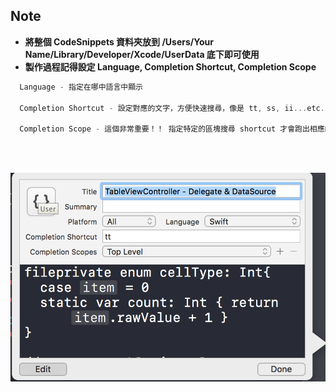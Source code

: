 Note
------------------
* **將整個 CodeSnippets 資料夾放到 /Users/Your Name/Library/Developer/Xcode/UserData 底下即可使用**
* **製作過程記得設定 Language, Completion Shortcut, Completion Scope**

```swift
  Language - 指定在哪中語言中顯示
  
  Completion Shortcut - 設定對應的文字，方便快速搜尋，像是 tt, ss, ii...etc.
 
  Completion Scope - 這個非常重要！！ 指定特定的區塊搜尋 shortcut 才會跑出相應的內容，避免一個 shortcut 就把所有相應的內容顯示出來
```

<br />
<br />

![Xcode indent settings](https://github.com/rocooshiang/iOS-Code-Snippet/blob/master/Screenshot/Img1.png)

